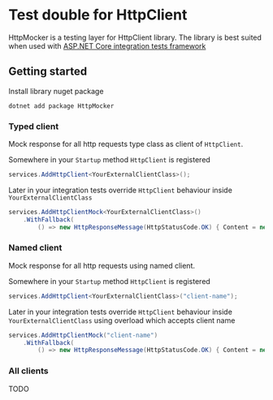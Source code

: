 # Test double for HttpClient

HttpMocker is a testing layer for HttpClient library. The library is best suited when used with [ASP.NET Core integration tests framework](https://www.nuget.org/packages/Microsoft.AspNetCore.Mvc.Testing)

## Getting started

Install library nuget package
```
dotnet add package HttpMocker
```

### Typed client
Mock response for all http requests type class as client of `HttpClient`.

Somewhere in your `Startup` method `HttpClient` is registered

```csharp
services.AddHttpClient<YourExternalClientClass>();
```

Later in your integration tests override `HttpClient` behaviour inside `YourExternalClientClass`
```csharp
services.AddHttpClientMock<YourExternalClientClass>()
    .WithFallback(
        () => new HttpResponseMessage(HttpStatusCode.OK) { Content = new StringContent("Content") });
```

### Named client
Mock response for all http requests using named client.

Somewhere in your `Startup` method `HttpClient` is registered

```csharp
services.AddHttpClient<YourExternalClientClass>("client-name");
```

Later in your integration tests override `HttpClient` behaviour inside `YourExternalClientClass` using overload which accepts client name
```csharp
services.AddHttpClientMock("client-name")
    .WithFallback(
        () => new HttpResponseMessage(HttpStatusCode.OK) { Content = new StringContent("Content") });
```


### All clients
TODO